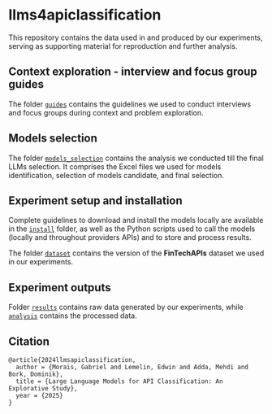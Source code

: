 # llms4apiclassification

This repository contains the data used in and produced by our experiments, serving as supporting material for reproduction and further analysis.

## Context exploration - interview and focus group guides
The folder [`guides`](guides) contains the guidelines we used to conduct interviews and focus groups during context and problem exploration.

## Models selection

The folder [`models_selection`](models_selection) contains the analysis we conducted till the final LLMs selection. It comprises the Excel files we used for models identification, selection of models candidate, and final selection.

## Experiment setup and installation

Complete guidelines to download and install the models locally are available in the [`install`](install) folder, as well as the Python scripts used to call the models (locally and throughout providers APIs) and to store and process results.

The folder [`dataset`](dataset) contains the version of the **FinTechAPIs** dataset we used in our experiments.

## Experiment outputs
Folder [`results`](results) contains raw data generated by our experiments, while [`analysis`](analysis) contains the processed data.

## Citation
```text
@article{2024llmsapiclassification,
  author = {Morais, Gabriel and Lemelin, Edwin and Adda, Mehdi and Bork, Dominik},
  title = {Large Language Models for API Classification: An Explorative Study},
  year = {2025}
}
```